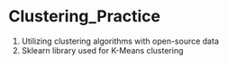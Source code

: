 # Clustering_Practice
1. Utilizing clustering algorithms with open-source data
2. Sklearn library used for K-Means clustering
